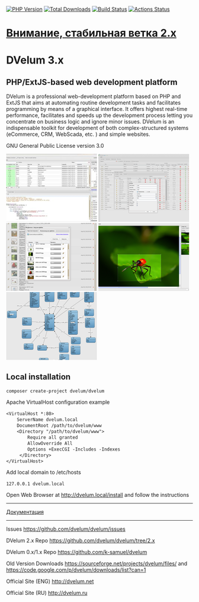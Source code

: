 [![PHP Version](https://img.shields.io/badge/php-7.3%2B-blue.svg)](https://packagist.org/packages/dvelum/dvelum)
[![Total Downloads](https://img.shields.io/packagist/dt/dvelum/dvelum.svg?style=flat-square)](https://packagist.org/packages/dvelum/dvelum)
[![Build Status](https://travis-ci.org/dvelum/dvelum.svg?branch=master)](https://travis-ci.org/dvelum/dvelum)
[![Actions Status](https://github.com/dvelum/dvelum/workflows/DEV%20Build%20and%20Test/badge.svg)](https://github.com/dvelum/dvelum/actions)


[Внимание, стабильная ветка 2.x](https://github.com/dvelum/dvelum/tree/2.x)
===

DVelum 3.x
======

PHP/ExtJS-based web development platform
------


DVelum is a professional web-development platform based on PHP and ExtJS that aims at automating routine development tasks and facilitates programming by means of a graphical interface.
It offers highest real-time performance, facilitates and speeds up the development process letting you concentrate on business logic and ignore minor issues.
DVelum is an indispensable toolkit for development of both complex-structured systems (eCommerce, CRM, WebScada, etc. ) and simple websites.

GNU General Public License version 3.0

![](docs/images/1.jpeg) ![](docs/images/2.png) ![](docs/images/3.png) ![](docs/images/4.png) ![](docs/images/5.png)

Local installation
-----

```
composer create-project dvelum/dvelum
```
Apache VirtualHost configuration example
```
<VirtualHost *:80>
    ServerName dvelum.local
    DocumentRoot /path/to/dvelum/www
    <Directory "/path/to/dvelum/www">
        Require all granted
        AllowOverride All
        Options +ExecCGI -Includes -Indexes
     </Directory>
</VirtualHost>
```
Add local domain to /etc/hosts
```
127.0.0.1 dvelum.local
```

Open Web Browser at http://dvelum.local/install and follow the instructions

---
[Документация](docs/ru/developer/readme.md)

---

Issues https://github.com/dvelum/dvelum/issues

DVelum 2.x Repo https://github.com/dvelum/dvelum/tree/2.x

DVelum 0.x/1.x Repo https://github.com/k-samuel/dvelum

Old Version Downloads https://sourceforge.net/projects/dvelum/files/ and https://code.google.com/p/dvelum/downloads/list?can=1

Official Site (ENG) http://dvelum.net

Official Site (RU)  http://dvelum.ru



